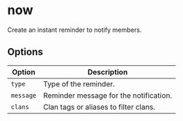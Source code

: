 # now

Create an instant reminder to notify members.

## Options

| Option    | Description                            |
| --------- | -------------------------------------- |
| `type`    | Type of the reminder.                  |
| `message` | Reminder message for the notification. |
| `clans`   | Clan tags or aliases to filter clans.  |
